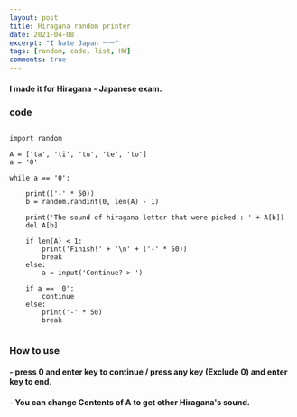 ```yaml
---
layout: post
title: Hiragana random printer
date: 2021-04-08
excerpt: "I hate Japan ㅡㅡ"
tags: [random, code, list, HW]
comments: true
---
```


#### I made it for Hiragana - Japanese exam.

### code

~~~

import random

A = ['ta', 'ti', 'tu', 'te', 'to']
a = '0'

while a == '0':

    print(('-' * 50))
    b = random.randint(0, len(A) - 1)

    print('The sound of hiragana letter that were picked : ' + A[b])
    del A[b]

    if len(A) < 1:
        print('Finish!' + '\n' + ('-' * 50))
        break
    else:
        a = input('Continue? > ')

    if a == '0':
        continue
    else:
        print('-' * 50)
        break
    
~~~

### How to use
#### - press 0 and enter key to continue / press any key (Exclude 0) and enter key to end.
#### - You can change Contents of A to get other Hiragana's sound.
